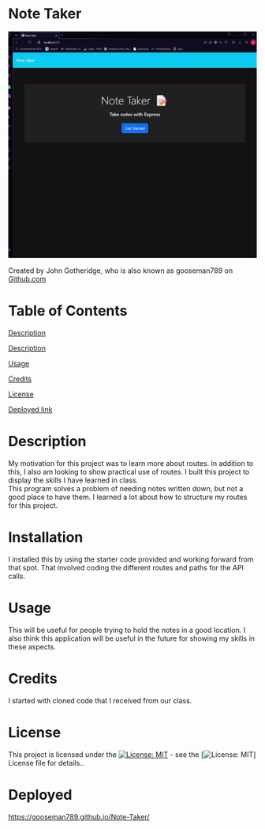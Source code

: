 # Note Taker

![Alt Text](./Screenshot%283%29.png)

  Created by John Gotheridge, who is also known as gooseman789 on [Github.com](https://github.com/gooseman789)

  # Table of Contents
  [Description](#Description) 

  [Description](#Installation)

  [Usage](#Usage)

  [Credits](#Credits)

  [License](#License)

  [Deployed link](#Deployed)

  # Description
  My motivation for this project was to learn more about routes.  In addition to this, I also am looking to show practical use of routes.
  I built this project to display the skills I have learned in class.  
  This program solves a problem of needing notes written down, but not a good place to have them.
  I learned a lot about how to structure my routes for this project.
  
  # Installation
  I installed this by using the starter code provided and working forward from that spot.  That involved coding the different routes and paths for the API calls.
  
  # Usage
  This will be useful for people trying to hold the notes in a good location.  I also think this application will be useful in the future for showing my skills in these aspects.
  
  # Credits
  I started with cloned code that I received from our class.  
  
  # License
  This project is licensed under the [![License: MIT](https://img.shields.io/badge/License-MIT-yellow.svg)](https://opensource.org/licenses/MIT) - see the [![License: MIT](https://img.shields.io/badge/License-MIT-yellow.svg)] License file for details..
  
  # Deployed
  https://gooseman789.github.io/Note-Taker/ 